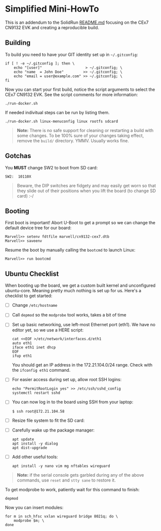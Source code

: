 Simplified Mini-HowTo
=====================

This is an addendum to the SolidRun [README.md](README.md) focusing on the
CEx7 CN9132 EVK and creating a reproducible build.


Building
--------

To build you need to have your GIT identity set up in `~/.gitconfig`:

    if [ ! -e ~/.gitconfig ]; then \
		echo "[user]"                    > ~/.gitconfig; \
        echo "name  = John Doe"         >> ~/.gitconfig; \
        echo "email = user@example.com" >> ~/.gitconfig; \
	fi

Now you can start your first build, notice the script arguments to select
the CEx7 CN9132 EVK.  See the script comments for more information:

    ./run-docker.sh

If needed indivitual steps can be run by listing them.

    ./run-docker.sh linux-menuconfig linux rootfs sdcard


> **Note:** There is no safe support for cleaning or restarting a build
> with some changes.  To be 100% sure of your changes taking effect,
> remove the `build/` directory.  YMMV. Usually works fine.

Gotchas
-------

You **MUST** change SW2 to boot from SD card:

    SW2:  10110X

> Beware, the DIP switches are fidgety and may easily get worn so that
> they slide out of their positions when you lift the board (to change
> SD card) :-/


Booting
-------

First boot is important!  Abort U-Boot to get a prompt so we can change
the default device tree for our board:

    Marvell>> setenv fdtfile marvell/cn9132-cex7.dtb
    Marvell>> saveenv

Resume the boot by manually calling the `bootcmd` to launch Linux:

    Marvell>> run bootcmd


Ubuntu Checklist
----------------

When booting up the board, we get a custom built kernel and unconfigured
ubuntu-core.  Meaning pretty much nothing is set up for us.  Here's a
checklist to get started:

  * [ ] Change `/etc/hostname`
  * [ ] Call `depmod` so the `modprobe` tool works, takes a bit of time
  * [ ] Set up basic networking, use left-most Ethernet port (eth1).  We
        have no editor yet, so we use a HERE script:
  
        cat <<EOF >/etc/network/interfaces.d/eth1
        auto eth1
        iface eth1 inet dhcp
        EOF
        ifup eth1

    You should get an IP address in the 172.21.104.0/24 range.  Check
	with the `ifconfig eth1` command.
  * [ ] For easier access during set up, allow root SSH logins:
  
        echo "PermitRootLogin yes" >> /etc/ssh/sshd_config
        systemctl restart sshd

  * [ ] You can now log in to the board using SSH from your laptop:
  
        $ ssh root@172.21.104.58
  
  * [ ] Resize file system to fit the SD card:
  * [ ] Carefully wake up the package manager:
  
        apt update
        apt install -y dialog
        apt dist-upgrade

  * [ ] Add other useful tools:

        apt install -y nano vim mg nftables wireguard

> **Note:** if the serial console gets garbled during any of the above
> commands, use `reset` and `stty sane` to restore it.

To get modprobe to work, patiently wait for this command to finish:

    depmod

Now you can insert modules:

    for m in sch_hfsc vxlan wireguard bridge 8021q; do \
        modprobe $m; \
    done

